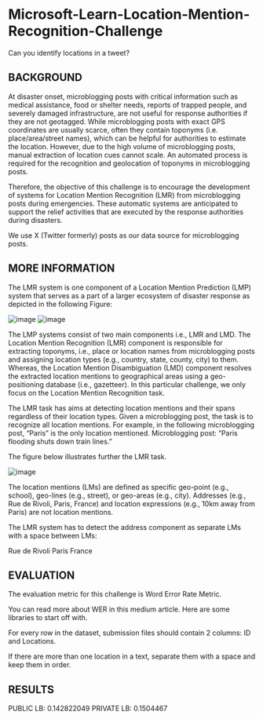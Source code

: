 # Microsoft-Learn-Location-Mention-Recognition-Challenge
Can you identify locations in a tweet?

## BACKGROUND
At disaster onset, microblogging posts with critical information such as medical assistance, food or shelter needs, reports of trapped people, and severely damaged infrastructure, are not useful for response authorities if they are not geotagged. While microblogging posts with exact GPS coordinates are usually scarce, often they contain toponyms (i.e. place/area/street names), which can be helpful for authorities to estimate the location. However, due to the high volume of microblogging posts, manual extraction of location cues cannot scale. An automated process is required for the recognition and geolocation of toponyms in microblogging posts.

Therefore, the objective of this challenge is to encourage the development of systems for Location Mention Recognition (LMR) from microblogging posts during emergencies. These automatic systems are anticipated to support the relief activities that are executed by the response authorities during disasters.

We use X (Twitter formerly) posts as our data source for microblogging posts.

## MORE INFORMATION
The LMR system is one component of a Location Mention Prediction (LMP) system that serves as a part of a larger ecosystem of disaster response as depicted in the following Figure:

![image](https://github.com/user-attachments/assets/bd6cf77a-1889-4eec-a452-1a8633fa5de5)
![image](https://github.com/user-attachments/assets/3a06bc78-0de0-4ab2-8282-99e8f6a3bea7)


The LMP systems consist of two main components i.e., LMR and LMD. The Location Mention Recognition (LMR) component is responsible for extracting toponyms, i.e., place or location names from microblogging posts and assigning location types (e.g., country, state, county, city) to them. Whereas, the Location Mention Disambiguation (LMD) component resolves the extracted location mentions to geographical areas using a geo-positioning database (i.e., gazetteer). In this particular challenge, we only focus on the Location Mention Recognition task.

The LMR task has aims at detecting location mentions and their spans regardless of their location types. Given a microblogging post, the task is to recognize all location mentions. For example, in the following microblogging post, “Paris” is the only location mentioned. Microblogging post: “Paris flooding shuts down train lines.”

The figure below illustrates further the LMR task.

![image](https://github.com/user-attachments/assets/f76989e1-fb7f-470a-bb58-f162865597c0)


The location mentions (LMs) are defined as specific geo-point (e.g., school), geo-lines (e.g., street), or geo-areas (e.g., city). Addresses (e.g., Rue de Rivoli, Paris, France) and location expressions (e.g., 10km away from Paris) are not location mentions.

The LMR system has to detect the address component as separate LMs with a space between LMs:

Rue de Rivoli Paris France

## EVALUATION
The evaluation metric for this challenge is Word Error Rate Metric.

You can read more about WER in this medium article. Here are some libraries to start off with.

For every row in the dataset, submission files should contain 2 columns: ID and Locations.

If there are more than one location in a text, separate them with a space and keep them in order.

## RESULTS
PUBLIC LB: 0.142822049
PRIVATE LB: 0.1504467
